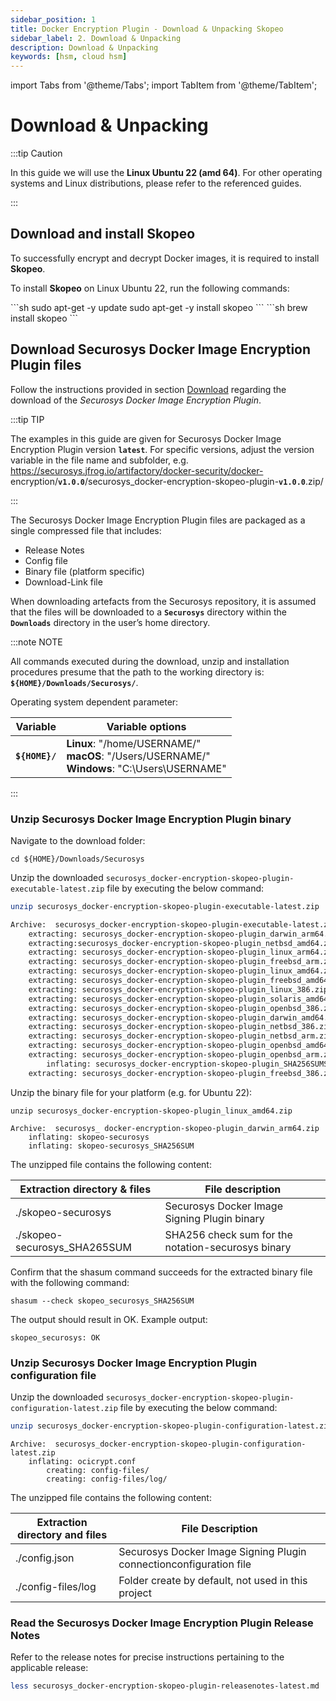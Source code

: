 ```yaml
---
sidebar_position: 1
title: Docker Encryption Plugin - Download & Unpacking Skopeo
sidebar_label: 2. Download & Unpacking
description: Download & Unpacking
keywords: [hsm, cloud hsm]
---
```


import Tabs from '@theme/Tabs';
import TabItem from '@theme/TabItem';

# Download & Unpacking

:::tip Caution

In this guide we will use the **Linux Ubuntu 22 (amd 64)**. For other operating systems and Linux distributions, please refer to the referenced guides.

:::

## Download and install Skopeo

To successfully encrypt and decrypt Docker images, it is required to install **Skopeo**.  

To install **Skopeo** on Linux Ubuntu 22, run the following commands: 

<Tabs groupId="device-setup">
  <TabItem value="linux" label="Linux" default>
```sh
sudo apt-get -y update
sudo apt-get -y install skopeo
```
  </TabItem>
  <TabItem value="mac" label="MacOS" default>   
```sh
brew install skopeo
```
  </TabItem>
</Tabs>

## Download Securosys Docker Image Encryption Plugin files

Follow the instructions provided in section [Download](/docker_encryption/Downloads/downloads.md) regarding the download of the *Securosys Docker Image Encryption Plugin*.

:::tip TIP

The examples in this guide are given for Securosys Docker Image Encryption Plugin version **`latest`**.
For specific versions, adjust the version variable in the file name and subfolder, e.g. https://securosys.jfrog.io/artifactory/docker-security/docker- encryption/**`v1.0.0`**/securosys\_docker-encryption-skopeo-plugin-**`v1.0.0`**.zip/

:::

The Securosys Docker Image Encryption Plugin files are packaged as a single compressed file that includes: 

- Release Notes 
- Config file 
- Binary file (platform specific) 
- Download-Link file 



When downloading artefacts from the Securosys repository, it is assumed that the files will be downloaded to a **`Securosys`** directory within the **`Downloads`** directory in the user’s home directory.

:::note NOTE

All commands executed during the download, unzip and installation procedures presume that the path to the working directory is:  **`${HOME}/Downloads/Securosys/`**.  



Operating system dependent parameter: 

|**Variable**  |**Variable options** |
| - | - |
|**`${HOME}/`**|**Linux**:  "/home/USERNAME/"<br/> **macOS**:  "/Users/USERNAME/"<br/> **Windows**:  "C:\Users\USERNAME\" |

:::

### Unzip Securosys Docker Image Encryption Plugin binary 

Navigate to the download folder:

```cd ${HOME}/Downloads/Securosys```

Unzip the downloaded `securosys_docker-encryption-skopeo-plugin-executable-latest.zip` file by executing the below command: 

```sh
unzip securosys_docker-encryption-skopeo-plugin-executable-latest.zip
```
```sh
Archive:  securosys_docker-encryption-skopeo-plugin-executable-latest.zip
    extracting: securosys_docker-encryption-skopeo-plugin_darwin_arm64.zip
    extracting:securosys_docker-encryption-skopeo-plugin_netbsd_amd64.zip
    extracting: securosys_docker-encryption-skopeo-plugin_linux_arm64.zip
    extracting: securosys_docker-encryption-skopeo-plugin_freebsd_arm.zip
    extracting: securosys_docker-encryption-skopeo-plugin_linux_amd64.zip
    extracting: securosys_docker-encryption-skopeo-plugin_freebsd_amd64.zip
    extracting: securosys_docker-encryption-skopeo-plugin_linux_386.zip
    extracting: securosys_docker-encryption-skopeo-plugin_solaris_amd64.zip
    extracting: securosys_docker-encryption-skopeo-plugin_openbsd_386.zip
    extracting: securosys_docker-encryption-skopeo-plugin_darwin_amd64.zip
    extracting: securosys_docker-encryption-skopeo-plugin_netbsd_386.zip
    extracting: securosys_docker-encryption-skopeo-plugin_netbsd_arm.zip
    extracting: securosys_docker-encryption-skopeo-plugin_openbsd_amd64.zip
    extracting: securosys_docker-encryption-skopeo-plugin_openbsd_arm.zip
        inflating: securosys_docker-encryption-skopeo-plugin_SHA256SUMS
    extracting: securosys_docker-encryption-skopeo-plugin_freebsd_386.zip 
```

Unzip the binary file for your platform (e.g. for Ubuntu 22): 

```
unzip securosys_docker-encryption-skopeo-plugin_linux_amd64.zip
```
```
Archive:  securosys_ docker-encryption-skopeo-plugin_darwin_arm64.zip
    inflating: skopeo-securosys
    inflating: skopeo-securosys_SHA256SUM
```

The unzipped file contains the following content: 

|**Extraction directory & files** |**File description** |
| - | - |
|./skopeo-securosys |Securosys Docker Image Signing Plugin binary |
|./skopeo-securosys\_SHA265SUM |SHA256 check sum for the notation-securosys binary  |

Confirm that the shasum command succeeds for the extracted binary file with the following command: 

```
shasum --check skopeo_securosys_SHA256SUM
```

The output should result in OK. Example output: 

```
skopeo_securosys: OK
```

### Unzip Securosys Docker Image Encryption Plugin configuration file

Unzip the downloaded `securosys_docker-encryption-skopeo-plugin-configuration-latest.zip` file by executing the below command: 

```sh
unzip securosys_docker-encryption-skopeo-plugin-configuration-latest.zip
```
```
Archive:  securosys_docker-encryption-skopeo-plugin-configuration-latest.zip
    inflating: ocicrypt.conf
        creating: config-files/ 
        creating: config-files/log/
```

The unzipped file contains the following content: 

|**Extraction directory and files** |**File Description** |
| - | - |
|./config.json |Securosys Docker Image Signing Plugin connectionconfiguration file |
|./config-files/log |Folder create by default, not used in this project |

### Read the Securosys Docker Image Encryption Plugin Release Notes

Refer to the release notes for precise instructions pertaining to the applicable release: 

```sh
less securosys_docker-encryption-skopeo-plugin-releasenotes-latest.md
```
